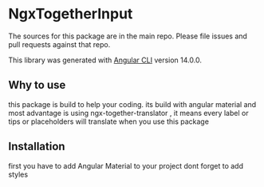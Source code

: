 # NgxTogetherInput
The sources for this package are in the main  repo. Please file issues and pull requests against that repo.

This library was generated with [Angular CLI](https://github.com/angular/angular-cli) version 14.0.0.

## Why to use

this package is build to help your coding. its build with angular material
and most advantage is using ngx-together-translator , it means every label or tips or placeholders will translate when you use this package

## Installation

first you have to add Angular Material to your project
dont forget to add  styles
